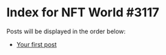 # Index for NFT World #3117
Posts will be displayed in the order below:

- [Your first post](./001-first.md)


